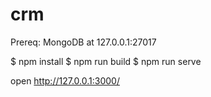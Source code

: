 # crm

Prereq:
MongoDB at 127.0.0.1:27017


$ npm install
$ npm run build
$ npm run serve

open http://127.0.0.1:3000/

